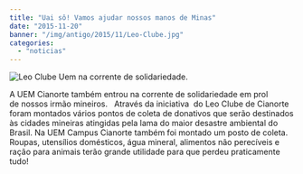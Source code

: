 ```yaml
---
title: "Uai sô! Vamos ajudar nossos manos de Minas"
date: "2015-11-20"
banner: "/img/antigo/2015/11/Leo-Clube.jpg"
categories: 
  - "noticias"
---
```


![Leo Clube](/img/antigo/2015/11/Leo-Clube.jpg) Uem na corrente de solidariedade.

A UEM Cianorte também entrou na corrente de solidariedade em prol de nossos irmão mineiros.   Através da iniciativa  do Leo Clube de Cianorte foram montados vários pontos de coleta de donativos que serão destinados às cidades mineiras atingidas pela lama do maior desastre ambiental do Brasil. Na UEM Campus Cianorte também foi montado um posto de coleta. Roupas, utensílios domésticos, água mineral, alimentos não perecíveis e ração para animais terão grande utilidade para que perdeu praticamente tudo!
